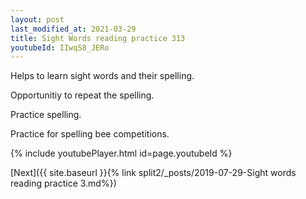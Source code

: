 ```yaml
---
layout: post
last_modified_at: 2021-03-29
title: Sight Words reading practice 313
youtubeId: IIwqS8_JERo
---
```

 
 
Helps to learn sight words and their spelling.

Opportunitiy to repeat the spelling. 

Practice spelling. 
 
Practice for spelling bee competitions. 
 
{% include youtubePlayer.html id=page.youtubeId %}
 
 

[Next]({{ site.baseurl }}{% link  split2/_posts/2019-07-29-Sight words reading practice 3.md%})
 
